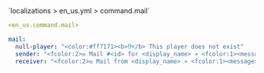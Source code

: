 <!--@include: @/parts/module/command/mail.md#title-->
<!--@include: @/parts/words.md#path--> `localizations > en_us.yml > command.mail`

<!--@include: @/parts/module/command/mail.md#explanation-->

<!--@include: @/parts/words.md#edit-->
```yaml
<en_us.command.mail>
```

<!--@include: @/parts/words.md#default-->
```yaml
mail:
  null-player: "<color:#ff7171><b>⁉</b> This player does not exist"
  sender: "<fcolor:2>✉ Mail #<id> for <display_name> » <fcolor:1><message>"
  receiver: "<fcolor:2>✉ Mail from <display_name> » <fcolor:1><message>"
```

<!--@include: @/parts/module/command/mail.md#parameters-->
<!--@include: @/parts/module/command/mail.md#localization-->

